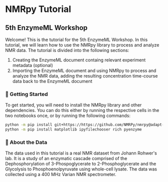 # NMRpy Tutorial
## 5th EnzymeML Workshop

Welcome! This is the tutorial for the 5th EnzymeML Workshop. In this tutorial, we will learn how to use the NMRpy library to process and analyze NMR data. The tutorial is divided into the following sections:

1. Creating the EnzymeML document containg relevant experiment metadata (optional)
2. Importing the EnzymeML document and using NMRpy to process and analyze the NMR data, adding the resulting concentration time-course data back to the EnzymeML document

### 🚀 Getting Started

To get started, you will need to install the NMRpy library and other dependencies. You can do this either by running the respective cells in the two notebooks once, or by running the following commands:

```bash
python -m pip install git+https://https://github.com/NMRPy/nmrpy@adapt-to-pydantic-v2
python -m pip install matplotlib ipyfilechooser rich pyenzyme
```

### 🧪 About the Data

The data used in this tutorial is a real NMR dataset from Johann Rohwer's lab. It is a study of an enzymatic cascade comprised of the Dephosphorylation of 3-Phospoglycerate to 2-Phosphoglycerate and the Glycolysis to Phosphoenolpyruvate using whole-cell lysate. The data was collected using a 400 MHz Varian NMR spectrometer.
